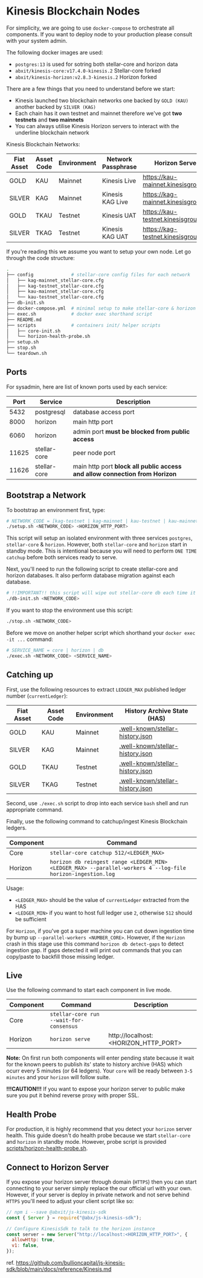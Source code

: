 # Kinesis Blockchain Nodes

For simplicity, we are going to use `docker-compose` to orchestrate all components. If you want to deploy node to your production please consult with your system admin.

The following docker images are used:

- `postgres:13` is used for sotring both stellar-core and horizon data
- `abxit/kinesis-core:v17.4.0-kinesis.2` Stellar-core forked
- `abxit/kinesis-horizon:v2.8.3-kinesis.2` Horizon forked

There are a few things that you need to understand before we start:

- Kinesis launched two blockchain networks one backed by `GOLD (KAU)` another backed by `SILVER (KAG)`
- Each chain has it own testnet and mainnet therefore we've got **two testnets** and **two mainnets**
- You can always utilise Kinesis Horizon servers to interact with the underline blockchain network

Kinesis Blockchain Networks:

| Fiat Asset | Asset Code | Environment | Network Passphrase | Horizon Server                      |
| ---------- | ---------- | ----------- | ------------------ | ----------------------------------- |
| GOLD       | KAU        | Mainnet     | Kinesis Live       | https://kau-mainnet.kinesisgroup.io |
| SILVER     | KAG        | Mainnet     | Kinesis KAG Live   | https://kag-mainnet.kinesisgroup.io |
| GOLD       | TKAU       | Testnet     | Kinesis UAT        | https://kau-testnet.kinesisgroup.io |
| SILVER     | TKAG       | Testnet     | Kinesis KAG UAT    | https://kag-testnet.kinesisgroup.io |

If you're reading this we assume you want to setup your own node. Let go through the code structure:

```bash
.
├── config              # stellar-core config files for each network
│   ├── kag-mainnet_stellar-core.cfg
│   ├── kag-testnet_stellar-core.cfg
│   ├── kau-mainnet_stellar-core.cfg
│   └── kau-testnet_stellar-core.cfg
├── db-init.sh
├── docker-compose.yml  # minimal setup to make stellar-core & horizon work
├── exec.sh             # docker exec shorthand script
├── README.md
├── scripts             # containers init/ helper scripts
│   ├── core-init.sh
│   └── horizon-health-probe.sh
├── setup.sh
├── stop.sh
└── teardown.sh
```

## Ports

For sysadmin, here are list of known ports used by each service:

| Port  | Service      | Description                                                                  |
| ----- | ------------ | ---------------------------------------------------------------------------- |
| 5432  | postgresql   | database access port                                                         |
| 8000  | horizon      | main http port                                                               |
| 6060  | horizon      | admin port **must be blocked from public access**                            |
| 11625 | stellar-core | peer node port                                                               |
| 11626 | stellar-core | main http port **block all public access and allow connection from Horizon** |

## Bootstrap a Network

To bootstrap an environment first, type:

```bash
# NETWORK_CODE = [kag-testnet | kag-mainnet | kau-testnet | kau-mainnet]
./setup.sh <NETWORK_CODE> <HORIZON_HTTP_PORT>
```

This script will setup an isolated environment with three services `postgres`, `stellar-core` & `horizon`. However, both `stellar-core` and `horizon` start in standby mode. This is intentional because you will need to perform `ONE TIME catchup` before both services ready to serve.

Next, you'll need to run the following script to create stellar-core and horizon databases. It also perform database migration against each database.

```bash
# !!IMPORTANT!! this script will wipe out stellar-core db each time it runs.
./db-init.sh <NETWORK_CODE>
```

If you want to stop the environment use this script:

```bash
./stop.sh <NETWORK_CODE>
```

Before we move on another helper script which shorthand your `docker exec -it ...` command:

```bash
# SERVICE_NAME = core | horizon | db
./exec.sh <NETWORK_CODE> <SERVICE_NAME>
```

## Catching up

First, use the following resources to extract `LEDGER_MAX` published ledger number (`currentLedger`):

| Fiat Asset | Asset Code | Environment | History Archive State (HAS)                                                                                             |
| ---------- | ---------- | ----------- | ----------------------------------------------------------------------------------------------------------------------- |
| GOLD       | KAU        | Mainnet     | [.well-known/stellar-history.json](https://kau-mainnet-arch-syd-node1.kinesisgroup.io/.well-known/stellar-history.json) |
| SILVER     | KAG        | Mainnet     | [.well-known/stellar-history.json](https://kag-mainnet-arch-syd-node1.kinesisgroup.io/.well-known/stellar-history.json) |
| GOLD       | TKAU       | Testnet     | [.well-known/stellar-history.json](https://kau-testnet-arch-syd-node1.kinesisgroup.io/.well-known/stellar-history.json) |
| SILVER     | TKAG       | Testnet     | [.well-known/stellar-history.json](https://kag-testnet-arch-syd-node1.kinesisgroup.io/.well-known/stellar-history.json) |

Second, use `./exec.sh` script to drop into each service `bash` shell and run appropriate command.

Finally, use the following command to catchup/ingest Kinesis Blockchain ledgers.

| Component | Command                                                                                                     |
| --------- | ----------------------------------------------------------------------------------------------------------- |
| Core      | `stellar-core catchup 512/<LEDGER_MAX>`                                                                     |
| Horizon   | `horizon db reingest range <LEDGER_MIN> <LEDGER_MAX> --parallel-workers 4 --log-file horizon-ingestion.log` |

Usage:

- `<LEDGER_MAX>` should be the value of `currentLedger` extracted from the HAS
- `<LEDGER_MIN>` if you want to host full ledger use `2`, otherwise `512` should be sufficient

For `Horizon`, if you've got a super machine you can cut down ingestion time by bump up `--parallel-workers <NUMBER_CORE>`. However, if the `Horizon` crash in this stage use this command `horizon db detect-gaps` to detect ingestion gap. If gaps detected it will print out commands that you can copy/paste to backfill those missing ledger.

## Live

Use the following command to start each component in live mode.

| Component | Command                                 | Description                          |
| --------- | --------------------------------------- | ------------------------------------ |
| Core      | `stellar-core run --wait-for-consensus` |                                      |
| Horizon   | `horizon serve`                         | http://localhost:<HORIZON_HTTP_PORT> |

**Note:** On first run both components will enter pending state because it wait for the known peers to publish its' state to history archive (HAS) which ocurr every 5 minutes (or 64 ledgers).
Your `core` will be ready between `3-5 minutes` and your `horizon` will follow suite.

**!!!CAUTION!!!** If you want to expose your horizon server to public make sure you put it behind reverse proxy with proper SSL.

## Health Probe

For production, it is highly recommend that you detect your `horizon` server health. This guide doesn't do health probe because we start `stellar-core` and `horizon` in standby mode. However, probe script is provided [scripts/horizon-health-probe.sh](./scripts/horizon-health-probe.sh).

## Connect to Horizon Server

If you expose your horizon server through domain (`HTTPS`) then you can start connecting to your server simply replace the our official url with your own. However, if your server is deploy in private network and not serve behind `HTTPS` you'll need to adjust your client script like so:

```javascript
// npm i --save @abxit/js-kinesis-sdk
const { Server } = require("@abx/js-kinesis-sdk");

// Configure KinesisSdk to talk to the horizon instance
const server = new Server("http://localhost:<HORIZON_HTTP_PORT>", {
  allowHttp: true,
  v1: false,
});
```

ref. https://github.com/bullioncapital/js-kinesis-sdk/blob/main/docs/reference/Kinesis.md
